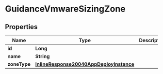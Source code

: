 

# GuidanceVmwareSizingZone

## Properties

Name | Type | Description | Notes
------------ | ------------- | ------------- | -------------
**id** | **Long** |  |  [optional]
**name** | **String** |  |  [optional]
**zoneType** | [**InlineResponse20040AppDeployInstance**](InlineResponse20040AppDeployInstance.md) |  |  [optional]



